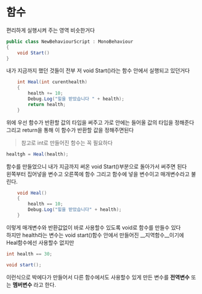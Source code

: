 # 함수
편리하게 실행시켜 주는 영역 비슷한거다
```C#
public class NewBehaviourScript : MonoBehaviour
{
    void Start()
}
```
내가 지금까지 했던 것들이 전부 저 void Start()라는 함수 안에서 실행되고 있던거다
```C#
    int Heal(int curenthealth)
    {
        health += 10;
        Debug.Log("힐을 받았습니다 " + health);
        return health;
    }
```
위에 우선 함수가 반환할 값의 타입을 써주고 가로 안에는 들어올 값의 타입을 정해준다  
그리고 return을 통해 이 함수가 반환할 값을 정해주면된다  
> 참고로 int로 만들어진 함수는 꼭 필요하다
```C#
healtgh = Heal(health);
```
함수를 만들었으니 내가 지금까지 써온 void Start()부분으로 돌아가서 써주면 된다  
왼쪽부터 집어넣을 변수고 오른쪽에 함수 그리고 함수에 넣을 변수이고 매개변수라고 불린다.
```C#
    void Heal()
    {
        health == 10;
        Debug.Log("힐을 받았습니다" + health);
    }
```
이렇게 매개변수와 반환값없이 바로 사용할수 있도록 void로 함수를 만들수 있다  
하지만 health라는 변수는 void start()함수 안에서 만들어진 __지역함수__이기에 Heal함수에선 사용할수 없지만
```C#
int health == 30;

void start();
```
이런식으로 박에다가 만들어서 다른 함수에서도 사용할수 있게 만든 변수를 __전역변수__ 또는 __멤버변수__ 라고 한다.
